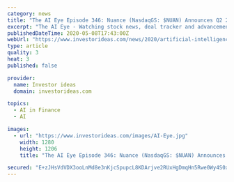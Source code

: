 ```yaml
---
category: news
title: "The AI Eye Episode 346: Nuance (NasdaqGS: $NUAN) Announces Q2 2020 Financial Results and Predictmedix Begins Deployment of AI Tech for COVID-19"
excerpt: "The AI Eye - Watching stock news, deal tracker and advancements in artificial intelligence. Stocks discussed: (NasdaqGS"
publishedDateTime: 2020-05-08T17:43:00Z
webUrl: "https://www.investorideas.com/news/2020/artificial-intelligence/05081AIEye-NUAN-Predictmedix.asp"
type: article
quality: 3
heat: 3
published: false

provider:
  name: Investor ideas
  domain: investorideas.com

topics:
  - AI in Finance
  - AI

images:
  - url: "https://www.investorideas.com/images/AI-Eye.jpg"
    width: 1280
    height: 1206
    title: "The AI Eye Episode 346: Nuance (NasdaqGS: $NUAN) Announces Q2 2020 Financial Results and Predictmedix Begins Deployment of AI Tech for COVID-19"

secured: "E+zJHsVdVDX3ooLnMd8e3nKjcSpupcL8KDArjve2RUxHgDmqHn5Rwe0Wy4S0xIhccDPKT3G59RNlB1Xr7ri5STfUQ4ARcj+ET5/Q+09Skyi4/hgUkRnh4jbqRvDC2Z4l9BSNsJ1wSEzjwBPQRLh1WU+jBqqC5ZfWzPVViFkm8RVoGlCGblf0m49tqzlLm+NvrcsrpMUTHGb0vgsHBGd1ayVLcFld6bBr0jfDW3AmX0LqQeYB+NRjOS/PPqA5ChclJske79OYRCQU5C0TkU7ya3fMbsUEA7JswbuCcUk/eX3Wda6vsGJ9UURCVvGuLinY;G61GTIF2i+0CEvqa3x47MA=="
---
```


